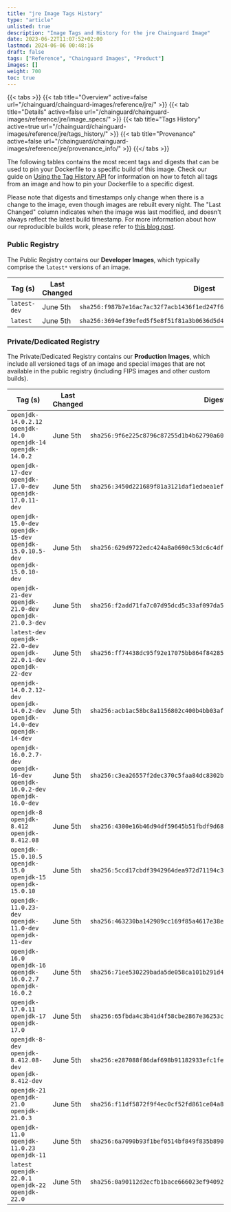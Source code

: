 ```yaml
---
title: "jre Image Tags History"
type: "article"
unlisted: true
description: "Image Tags and History for the jre Chainguard Image"
date: 2023-06-22T11:07:52+02:00
lastmod: 2024-06-06 00:48:16
draft: false
tags: ["Reference", "Chainguard Images", "Product"]
images: []
weight: 700
toc: true
---
```


{{< tabs >}}
{{< tab title="Overview" active=false url="/chainguard/chainguard-images/reference/jre/" >}}
{{< tab title="Details" active=false url="/chainguard/chainguard-images/reference/jre/image_specs/" >}}
{{< tab title="Tags History" active=true url="/chainguard/chainguard-images/reference/jre/tags_history/" >}}
{{< tab title="Provenance" active=false url="/chainguard/chainguard-images/reference/jre/provenance_info/" >}}
{{</ tabs >}}

The following tables contains the most recent tags and digests that can be used to pin your Dockerfile to a specific build of this image. Check our guide on [Using the Tag History API](/chainguard/chainguard-images/using-the-tag-history-api/) for information on how to fetch all tags from an image and how to pin your Dockerfile to a specific digest.

Please note that digests and timestamps only change when there is a change to the image, even though images are rebuilt every night. The "Last Changed" column indicates when the image was last modified, and doesn't always reflect the latest build timestamp. For more information about how our reproducible builds work, please refer to [this blog post](https://www.chainguard.dev/unchained/reproducing-chainguards-reproducible-image-builds).

### Public Registry
The Public Registry contains our **Developer Images**, which typically comprise the `latest*` versions of an image.

| Tag (s)       | Last Changed | Digest                                                                    |
|---------------|--------------|---------------------------------------------------------------------------|
|  `latest-dev` | June 5th     | `sha256:f987b7e16ac7ac32f7acb1436f1ed247f66ef469d29ee873e79b46299fd68978` |
|  `latest`     | June 5th     | `sha256:3694ef39efed5f5e8f51f81a3b0636d5d4f6d1d2172e550500764ac2055fa64e` |


### Private/Dedicated Registry
The Private/Dedicated Registry contains our **Production Images**, which include all versioned tags of an image and special images that are not available in the public registry (including FIPS images and other custom builds).

| Tag (s)                                                                            | Last Changed | Digest                                                                    |
|------------------------------------------------------------------------------------|--------------|---------------------------------------------------------------------------|
|  `openjdk-14.0.2.12` `openjdk-14.0` `openjdk-14` `openjdk-14.0.2`                  | June 5th     | `sha256:9f6e225c8796c87255d1b4b62790a6038238465fa498f859307aba28d01da694` |
|  `openjdk-17-dev` `openjdk-17.0-dev` `openjdk-17.0.11-dev`                         | June 5th     | `sha256:3450d221689f81a3121daf1edaea1eff6369280fa1ea806b900ccdee329545de` |
|  `openjdk-15.0-dev` `openjdk-15-dev` `openjdk-15.0.10.5-dev` `openjdk-15.0.10-dev` | June 5th     | `sha256:629d9722edc424a8a0690c53dc6c4df7615f852c2d9bb147cf04593b15bc9f69` |
|  `openjdk-21-dev` `openjdk-21.0-dev` `openjdk-21.0.3-dev`                          | June 5th     | `sha256:f2add71fa7c07d95dcd5c33af097da57fcb6e27e248ddba0c3333c9df6fabbb9` |
|  `latest-dev` `openjdk-22.0-dev` `openjdk-22.0.1-dev` `openjdk-22-dev`             | June 5th     | `sha256:ff74438dc95f92e17075bb864f842850c73eab07fe645716e0f75c210fb6c038` |
|  `openjdk-14.0.2.12-dev` `openjdk-14.0.2-dev` `openjdk-14.0-dev` `openjdk-14-dev`  | June 5th     | `sha256:acb1ac58bc8a1156802c400b4bb03afdae4345af508a313ed386d2c652b056f3` |
|  `openjdk-16.0.2.7-dev` `openjdk-16-dev` `openjdk-16.0.2-dev` `openjdk-16.0-dev`   | June 5th     | `sha256:c3ea26557f2dec370c5faa84dc8302b9c317eb06e3e1c45ff85a1f62bf5a93c3` |
|  `openjdk-8` `openjdk-8.412` `openjdk-8.412.08`                                    | June 5th     | `sha256:4300e16b46d94df59645b51fbdf9d689ac0fcb25a7f58e513c5813c9f3ccc44f` |
|  `openjdk-15.0.10.5` `openjdk-15.0` `openjdk-15` `openjdk-15.0.10`                 | June 5th     | `sha256:5ccd17cbdf3942964dea972d71194c32a610b49574510b8528d3ce377c968950` |
|  `openjdk-11.0.23-dev` `openjdk-11.0-dev` `openjdk-11-dev`                         | June 5th     | `sha256:463230ba142989cc169f85a4617e38ea34188b46872d75808241838b6ebd6fa9` |
|  `openjdk-16.0` `openjdk-16` `openjdk-16.0.2.7` `openjdk-16.0.2`                   | June 5th     | `sha256:71ee530229bada5de058ca101b291d484141ef82e952b59b5b5e0b11cd9ddf96` |
|  `openjdk-17.0.11` `openjdk-17` `openjdk-17.0`                                     | June 5th     | `sha256:65fbda4c3b41d4f58cbe2867e36253c2d26e086be3be79e624f86e943e84f0fd` |
|  `openjdk-8-dev` `openjdk-8.412.08-dev` `openjdk-8.412-dev`                        | June 5th     | `sha256:e287088f86daf698b91182933efc1fe39564ed4552c2c7cad11247f4d165a019` |
|  `openjdk-21` `openjdk-21.0` `openjdk-21.0.3`                                      | June 5th     | `sha256:f11df5872f9f4ec0cf52fd861ce04a8a6ff6c7a8dee9681cc083854d5aa16319` |
|  `openjdk-11.0` `openjdk-11.0.23` `openjdk-11`                                     | June 5th     | `sha256:6a7090b93f1bef0514bf849f835b8905c6e06a338bb8e05d2cf43105285c44a5` |
|  `latest` `openjdk-22.0.1` `openjdk-22` `openjdk-22.0`                             | June 5th     | `sha256:0a90112d2ecfb1bace666023ef94092c57b73cc20676fb369e50b86a6e218a0e` |

